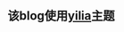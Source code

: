 该blog使用[yilia](https://github.com/litten/hexo-theme-yilia)主题
------------------------------------------------------------
